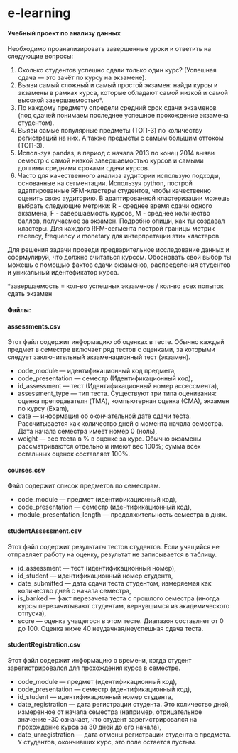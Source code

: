 # e-learning
#### Учебный проект по анализу данных

Необходимо проанализировать завершенные уроки и ответить на следующие вопросы:
1. Сколько студентов успешно сдали только один курс? (Успешная сдача — это зачёт по курсу на экзамене).
2. Выяви самый сложный и самый простой экзамен: найди курсы и экзамены в рамках курса, которые обладают самой низкой и самой высокой завершаемостью*.
3. По каждому предмету определи средний срок сдачи экзаменов (под сдачей понимаем последнее успешное прохождение экзамена студентом).
4. Выяви самые популярные предметы (ТОП-3) по количеству регистраций на них. А также предметы с самым большим оттоком (ТОП-3).
5. Используя pandas, в период с начала 2013 по конец 2014 выяви семестр с самой низкой завершаемостью курсов и самыми долгими средними сроками сдачи курсов.
6. Часто для качественного анализа аудитории использую подходы, основанные на сегментации. Используя python, построй адаптированные RFM-кластеры студентов, чтобы качественно оценить свою аудиторию. В адаптированной кластеризации можешь выбрать следующие метрики: R - среднее время сдачи одного экзамена, F - завершаемость курсов, M - среднее количество баллов, получаемое за экзамен. Подробно опиши, как ты создавал кластеры. Для каждого RFM-сегмента построй границы метрик recency, frequency и monetary для интерпретации этих кластеров.

Для решения задачи проведи предварительное исследование данных и сформулируй, что должно считаться курсом. Обосновать свой выбор ты можешь с помощью фактов сдачи экзаменов, распределения студентов и уникальный идентефикатор курса.

*завершаемость = кол-во успешных экзаменов / кол-во всех попыток сдать экзамен

#### Файлы:
#### assessments.csv
Этот файл содержит информацию об оценках в тесте. Обычно каждый предмет в семестре включает ряд тестов с оценками, за которыми следует заключительный экзаменационный тест (экзамен).

- code_module — идентификационный код предмета,
- code_presentation — семестр (Идентификационный код),
- id_assessment — тест (Идентификационный номер ассессмента),
- assessment_type — тип теста. Существуют три типа оценивания: оценка преподавателя (TMA), компьютерная оценка (СМА), экзамен по курсу (Exam),
- date — информация об окончательной дате сдачи теста. Рассчитывается как количество дней с момента начала семестра. Дата начала семестра имеет номер 0 (ноль),
- weight — вес теста в % в оценке за курс. Обычно экзамены рассматриваются отдельно и имеют вес 100%; сумма всех остальных оценок составляет 100%.
#### courses.csv
Файл содержит список предметов по семестрам.

- code_module — предмет (идентификационный код),
- code_presentation — семестр (идентификационный код),
- module_presentation_length — продолжительность семестра в днях.
#### studentAssessment.csv
Этот файл содержит результаты тестов студентов. Если учащийся не отправляет работу на оценку, результат не записывается в таблицу.

- id_assessment — тест (идентификационный номер),
- id_student — идентификационный номер студента,
- date_submitted — дата сдачи теста студентом, измеряемая как количество дней с начала семестра,
- is_banked — факт перезачета теста с прошлого семестра (иногда курсы перезачитывают студентам, вернувшимся из академического отпуска),
- score — оценка учащегося в этом тесте. Диапазон составляет от 0 до 100. Оценка ниже 40 неудачная/неуспешная сдача теста.
#### studentRegistration.csv
Этот файл содержит информацию о времени, когда студент зарегистрировался для прохождения курса в семестре.

- code_module — предмет (идентификационный код),
- code_presentation — семестр (идентификационный код),
- id_student — идентификационный номер студента,
- date_registration — дата регистрации студента. Это количество дней, измеренное от начала семестра (например, отрицательное значение -30 означает, что студент зарегистрировался на прохождение курса за 30 дней до его начала),
- date_unregistration — дата отмены регистрации студента с предмета. У студентов, окончивших курс, это поле остается пустым.
